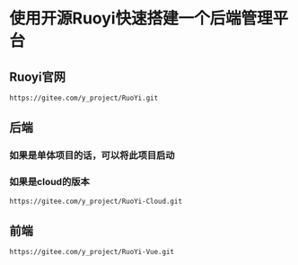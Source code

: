 # 使用开源Ruoyi快速搭建一个后端管理平台
## Ruoyi官网
    https://gitee.com/y_project/RuoYi.git
## 后端
### 如果是单体项目的话，可以将此项目启动
### 如果是cloud的版本
    https://gitee.com/y_project/RuoYi-Cloud.git
## 前端
    https://gitee.com/y_project/RuoYi-Vue.git
